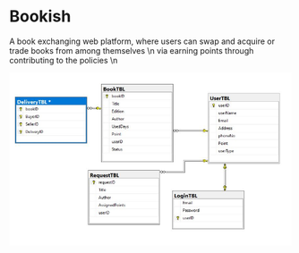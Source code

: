 # Bookish
A book exchanging web platform, where users can swap and acquire or trade books from among themselves \n
via earning points through contributing to the policies \n

![](proposedDB.JPG)
